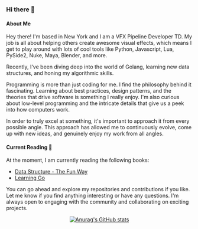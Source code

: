 ### Hi there 👋

#### About Me

Hey there! I'm based in New York and I am a VFX Pipeline Developer TD. My job is all about helping others create awesome visual effects, which means I get to play around with lots of cool tools like Python, Javascript, Lua, PySide2, Nuke, Maya, Blender, and more. 

Recently, I've been diving deep into the world of Golang, learning new data structures, and honing my algorithmic skills.

Programming is more than just coding for me. I find the philosophy behind it fascinating. Learning about best practices, design patterns, and the theories that drive software is something I really enjoy. I'm also curious about low-level programming and the intricate details that give us a peek into how computers work.

In order to truly excel at something, it's important to approach it from every possible angle. This approach has allowed me to continuously evolve, come up with new ideas, and genuinely enjoy my work from all angles.

#### Current Reading 📖

At the moment, I am currently reading the following books:

- [Data Structure - The Fun Way](https://nostarch.com/data-structures-fun-way)
- [Learning Go](https://www.oreilly.com/library/view/learning-go/9781492077206/)

You can go ahead and explore my repositories and contributions if you like. Let me know if you find anything interesting or have any questions. I'm always open to engaging with the community and collaborating on exciting projects.

<div align="center">
  <a href="https://github.com/anuraghazra/github-readme-stats">
    <img src="https://github-readme-stats.vercel.app/api?username=sisoe24&show_icons=true&theme=onedark" alt="Anurag's GitHub stats">
  </a>
</div>
